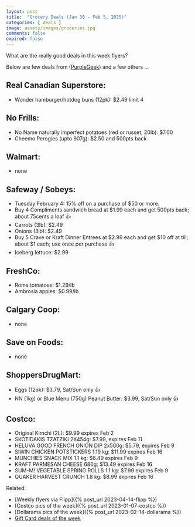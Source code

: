 ```yaml
---
layout: post
title:  "Grocery Deals (Jan 30 - Feb 5, 2025)"
categories: [ deals ]
image: assets/images/groceries.jpg
comments: false
expired: false
---
```


What are the really good deals in this week flyers?

Below are few deals from ([PurpleGeek](https://www.reddit.com/user/PurpleGeek/)) and a few others ...

## Real Canadian Superstore:
<!-- &#128077; -->
- Wonder hamburger/hotdog buns (12pk): $2.49 limit 4

## No Frills:
- No Name naturally imperfect potatoes (red or russet, 20lb): $7.00
- Cheemo Perogies (upto 907g): $2.50 and 500pts back

## Walmart:
- none

## Safeway / Sobeys:
- Tuesday February 4: 15% off on a purchase of $50 or more.
- Buy 4 Compliments sandwich bread at $1.99 each and get 500pts back; about 75cents a loaf &#128077;
- Carrots (3lb): $2.49
- Onions (3lb): $2.49
- Buy 5 Crave or Kraft Dinner Entrees at $2.99 each and get $10 off at till; about $1 each; use once per purchase &#128077;
- Iceberg lettuce: $2.99

## FreshCo:
- Roma tomatoes: $1.29/lb
- Ambrosia apples: $0.99/lb

## Calgary Coop:
- none

## Save on Foods:
- none 

## ShoppersDrugMart:
- Eggs (12pk): $3.79, Sat/Sun only &#128077;
- NN (1kg) or Blue Menu (750g) Peanut Butter: $3.99, Sat/Sun only &#128077;

## Costco:
- Original Kimchi (2L): $9.99 expires Feb 2
- SKOTIDAKIS TZATZIKI 2X454g: $7.99, expires Feb 11
- HELUVA GOOD FRENCH ONION DIP 2x500g: $5.79, expires Feb 9
- SIWIN CHICKEN POTSTICKERS 1.19 kg: $11.99 expires Feb 16
- MUNCHIES SNACK MIX 1.1 kg: $6.49 expires Feb 9
- KRAFT PARMESAN CHEESE 680g: $13.49 expires Feb 16
- SUM-M! VEGETABLE SPRING ROLLS 1.1 kg: $7.99 expires Feb 9
- QUAKER HARVEST CRUNCH 1.8 kg: $8.99 expires Feb 16

Related:
 - [Weekly flyers via Flipp]({% post_url 2023-04-14-flipp %})
 - [Costco pics of the week]({% post_url 2023-01-07-costco %})
 - [Dollarama pics of the week]({% post_url 2023-02-14-dollarama %})
 - [Gift Card deals of the week](https://forums.redflagdeals.com/various-retailers-gift-cards-deals-discounts-2025-deals-only-2737833/)

 